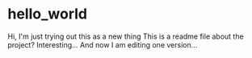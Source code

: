 # hello_world
Hi, I'm just trying out this as a new thing
This is a readme file about the project? Interesting...
And now I am editing one version...
